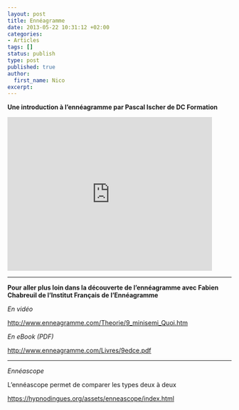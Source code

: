 ```yaml
---
layout: post
title: Ennéagramme
date: 2013-05-22 10:31:12 +02:00
categories:
- Articles
tags: []
status: publish
type: post
published: true
author:
  first_name: Nico
excerpt:
---
```



**Une introduction à l’ennéagramme par Pascal Ischer de DC Formation**

<p><iframe width="460" height="345" src="http://www.youtube.com/embed/6skJbYBv_k8" frameborder="0" allowfullscreen></iframe></p>

---

**Pour aller plus loin dans la découverte de l’ennéagramme avec Fabien Chabreuil de l’Institut Français de l’Ennéagramme**

*En vidéo*

<http://www.enneagramme.com/Theorie/9_minisemi_Quoi.htm>

*En eBook (PDF)*

<http://www.enneagramme.com/Livres/9edce.pdf>

---

*Ennéascope*

L’ennéascope permet de comparer les types deux à deux

<https://hypnodingues.org/assets/enneascope/index.html>

